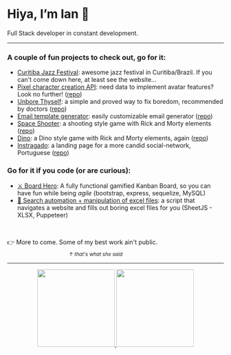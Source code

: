 # Hiya, I’m Ian 👋
Full Stack developer in constant development.

<hr>

<h3>A couple of fun projects to check out, go for it:</h3>

- <a href="https://www.curitibajazzfestival.com.br" target="_blank">Curitiba Jazz Festival</a>: awesome jazz festival in Curitiba/Brazil. If you can't come down here, at least see the website...
- <a href="https://character-creation-api.herokuapp.com/" target="_blank">Pixel character creation API</a>: need data to implement avatar features? Look no further! (<a href="https://github.com/ianisout/character-creation-api" target="_blank">repo</a>)
- <a href="https://unbore-thyself.herokuapp.com/" target="_blank">Unbore Thyself</a>: a simple and proved way to fix boredom, recommended by doctors (<a href="https://github.com/ianisout/unbore-thyself" target="_blank">repo</a>)
- <a href="https://ianisout.github.io/email-template-generator/" target="_blank">Email template generator</a>: easily customizable email generator (<a href="https://github.com/ianisout/email-template-generator" target="_blank">repo</a>)
- <a href="https://ianisout.github.io/spaceshooter-project/" target="_blank">Space Shooter</a>: a shooting style game with Rick and Morty elements (<a href="https://github.com/ianisout/spaceshooter-project" target="_blank">repo</a>)
- <a href="https://ianisout.github.io/dino-game-rick/" target="_blank">Dino</a>: a Dino style game with Rick and Morty elements, again (<a href="https://github.com/ianisout/dino-game-rick">repo</a>)
- <a href="https://ianisout.github.io/instragado/" target="_blank">Instragado</a>: a landing page for a more candid social-network, Portuguese (<a href="https://github.com/ianisout/instragado" target="_blank">repo</a>)


### Go for it if you code (or are curious):
- <a href="https://github.com/ianisout/BoardHero" target="_blank">⚔ Board Hero</a>: A fully functional gamified Kanban Board, so you can have fun while being _agile_ (bootstrap, express, sequelize, MySQL)
- <a href="https://github.com/ianisout/search-automation-xlsx" target="_blank"/>🤖 Search automation + manipulation of excel files</a>: a script that navigates a website and fills out boring excel files for you (SheetJS - XLSX, Puppeteer)
<br>

👉 More to come. Some of my best work ain't public.<br>
⠀⠀⠀⠀⠀⠀⠀⠀⠀⠀⠀⠀⠀⠀<sub><i>↑ that's what she said</i></sub>
<br>

<hr>

<div align="center">
  <a href="https://github.com/ianisout">
  <img height="180em" src="https://github-readme-stats.vercel.app/api?username=ianisout&show_icons=true&theme=github_dark&include_all_commits=true"/>
  <img height="180em" src="https://github-readme-stats.vercel.app/api/top-langs/?username=ianisout&layout=compact&langs_count=7&theme=github_dark"/>
</div>
